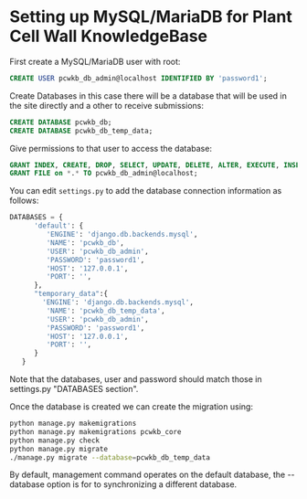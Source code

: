 # Setting up MySQL/MariaDB for Plant Cell Wall KnowledgeBase

First create a MySQL/MariaDB user with root:

```sql
CREATE USER pcwkb_db_admin@localhost IDENTIFIED BY 'password1';
```


Create Databases in this case there will be a database that will be used in the site directly and a other to receive submissions:

```sql
CREATE DATABASE pcwkb_db;
CREATE DATABASE pcwkb_db_temp_data;
```

Give permissions to that user to access the database:

```sql
GRANT INDEX, CREATE, DROP, SELECT, UPDATE, DELETE, ALTER, EXECUTE, INSERT on pcwkb_db.* TO pcwkb_db_admin@localhost;
GRANT FILE on *.* TO pcwkb_db_admin@localhost;
```

You can edit `settings.py` to add the database connection information as follows:

```python
DATABASES = {
      'default': {
         'ENGINE': 'django.db.backends.mysql',
         'NAME': 'pcwkb_db',
         'USER': 'pcwkb_db_admin',
         'PASSWORD': 'password1',
         'HOST': '127.0.0.1',
         'PORT': '',
      },
      "temporary_data":{
        'ENGINE': 'django.db.backends.mysql',
         'NAME': 'pcwkb_db_temp_data',
         'USER': 'pcwkb_db_admin',
         'PASSWORD': 'password1',
         'HOST': '127.0.0.1',
         'PORT': '',
      }
   }
```

Note that the databases, user and password should match those in settings.py "DATABASES section".

Once the database is created we can create the migration using:

```bash
python manage.py makemigrations
python manage.py makemigrations pcwkb_core
python manage.py check
python manage.py migrate
./manage.py migrate --database=pcwkb_db_temp_data
```

By default, management command operates on the default database, the --database option is for to synchronizing a different database.